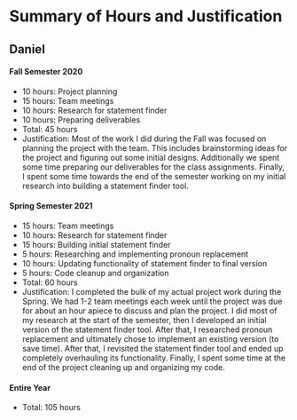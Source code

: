 # Summary of Hours and Justification

## Daniel

#### Fall Semester 2020
- 10 hours: Project planning
- 15 hours: Team meetings
- 10 hours: Research for statement finder
- 10 hours: Preparing deliverables
- Total: 45 hours
- Justification: Most of the work I did during the Fall was focused on planning the project with the team. This includes brainstorming ideas for the project and figuring out some initial designs. Additionally we spent some time preparing our deliverables for the class assignments. Finally, I spent some time towards the end of the semester working on my initial research into building a statement finder tool.

#### Spring Semester 2021
- 15 hours: Team meetings
- 10 hours: Research for statement finder
- 15 hours: Building initial statement finder
- 5 hours: Researching and implementing pronoun replacement
- 10 hours: Updating functionality of statement finder to final version
- 5 hours: Code cleanup and organization
- Total: 60 hours
- Justification: I completed the bulk of my actual project work during the Spring. We had 1-2 team meetings each week until the project was due for about an hour apiece to discuss and plan the project. I did most of my research at the start of the semester, then I developed an initial version of the statement finder tool. After that, I researched pronoun replacement and ultimately chose to implement an existing version (to save time). After that, I revisited the statement finder tool and ended up completely overhauling its functionality. Finally, I spent some time at the end of the project cleaning up and organizing my code.

#### Entire Year
- Total: 105 hours
